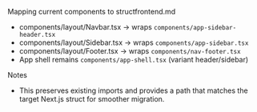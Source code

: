 Mapping current components to structfrontend.md

- components/layout/Navbar.tsx -> wraps `components/app-sidebar-header.tsx`
- components/layout/Sidebar.tsx -> wraps `components/app-sidebar.tsx`
- components/layout/Footer.tsx -> wraps `components/nav-footer.tsx`
- App shell remains `components/app-shell.tsx` (variant header/sidebar)

Notes
- This preserves existing imports and provides a path that matches the target Next.js struct for smoother migration.

